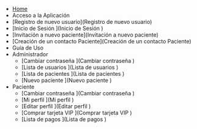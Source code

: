 * [Home](Home)
* Acceso a la Aplicación
 * [Registro de nuevo usuario](Registro de nuevo usuario)
 * [Inicio de Sesión   ](Inicio de Sesión   )
 * [Invitación a nuevo paciente](Invitación a nuevo paciente)
 * [Creación de un contacto Paciente](Creación de un contacto Paciente)
* Guía de Uso
 * Administrador
    * [Cambiar contraseña ](Cambiar contraseña )
    * [Lista de usuarios ](Lista de usuarios )
    * [Lista de pacientes ](Lista de pacientes )
    * [Nuevo paciente ](Nuevo paciente )
 * Paciente
    * [Cambiar contraseña ](Cambiar contraseña )
    * [Mi perfil ](Mi perfil )
    * [Editar perfil ](Editar perfil )
    * [Comprar tarjeta VIP ](Comprar tarjeta VIP )
    * [Lista de pagos ](Lista de pagos )